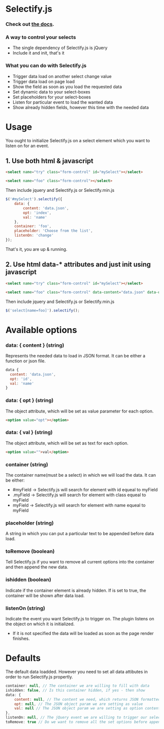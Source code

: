 # Selectify.js

### Check out [the docs](http://documentup.com/konstantinrachev/Selectify.js).

### A way to control your selects

* The single dependency of Selectify.js is jQuery
* Include it and init, that's it

### What you can do with Selectify.js

* Trigger data load on another select change value
* Trigger data load on page load 
* Show the field as soon as you load the requested data
* Set dynamic data to your select-boxes
* Set placeholders for your select-boxes
* Listen for particular event to load the wanted data
* Show already hidden fields, however this time with the needed data

# Usage

You ought to initialize Selectify.js on a select element which you want to listen on for an event.

## 1. Use both html & javascript
```html
<select name="try" class="form-control" id="mySelect"></select>

<select name="foo" class="form-control"></select>
```
Then include jquery and Selectify.js or Selectify.min.js

```javascript
$('#mySelect').selectify({
	data: {
		content: 'data.json',
		opt: 'index',
		val: 'name'
	},
	container: 'foo',
	placeholder: 'Choose from the list',
	listenOn: 'change'
});
```
That's it, you are up & running.

## 2. Use html data-* attributes and just init using javascript

```html
<select name="try" class="form-control" id="mySelect"></select>

<select name="foo" class="form-control" data-content="data.json" data-opt="id" data-val="name" data-placeholder="Choose" data-listenOn="click"></select>
```
Then include jquery and Selectify.js or Selectify.min.js

```javascript
$('select[name=foo]').selectify();
```

# Available options
### data: { content } (string)
Represents the needed data to load in JSON format. It can be either a function or json file.
```javascript
data {
  content: 'data.json',
  opt: 'id',
  val: 'name'
}
```

### data: { opt } (string)
The object attribute, which will be set as value parameter for each option. 
```html 
<option value="opt"></option> 
```

### data: { val } (string)
The object attribute, which will be set as text for each option. 
```html 
<option value="">val</option> 
```

### container (string)
The container name(must be a select) in which we will load the data. It can be either:
* \#myField -> Selectify.js will search for element with id equeal to myField
* .myField -> Selectify.js will search for element with class equeal to myField
* myField  -> Selectify.js will search for element with name equeal to myField

### placeholder (string)
A string in which you can put a particular text to be appended before data load.

### toRemove (boolean)
Tell Selectify.js if you want to remove all current options into the container and then append the new data.

### ishidden (boolean)
Indicate if the container element is already hidden. If is set to true, the container will be shown after data load.

### listenOn (string)
Indicate the event you want Selectify.js to trigger on. The plugin listens on the object on which it is initialized. 

* If it is not specified the data will be loaded as soon as the page render finishes.

# Defaults
The default data loadded. However you need to set all data attibutes in order to run Selectify.js propertly.

```javascript
container: null, // The container we are willing to fill with data
ishidden: false, // Is this container hidden, if yes - then show
data: {
	content: null, // The content we need, which returns JSON formatted data, you can set either json file or function
	opt: null, // The JSON object param we are setting as value
	val: null // The JSON object param we are setting as option content
},
listenOn: null, // The jQuery event we are willing to trigger our selectify.js on
toRemove: true // Do we want to remove all the set options before appending the new one
```

